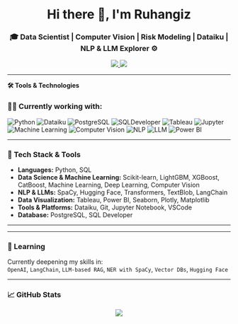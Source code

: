 
<h1 align="center">Hi there 👋, I'm Ruhangiz</h1>
<h3 align="center">🎓 Data Scientist | Computer Vision | Risk Modeling | Dataiku | NLP & LLM Explorer ⚙️</h3>

<p align="center">
  <a href="https://www.linkedin.com/in/ruhangiz-gurbanova/">
    <img src="https://img.shields.io/badge/-LinkedIn-blue?style=for-the-badge&logo=linkedin" />
  </a>
  <a href="mailto:r.qurbanova1997@gmail.com">
  <img src="https://img.shields.io/badge/-Gmail-D14836?style=for-the-badge&logo=gmail&logoColor=white" />
</a>

</p>

---

**🛠️ Tools & Technologies**  
### 👩‍💻 Currently working with:

![Python](https://img.shields.io/badge/Python-FFD43B?style=flat&logo=python&logoColor=blue)  ![Dataiku](https://img.shields.io/badge/Dataiku-00B9AD?style=flat&logo=dataiku&logoColor=white)  ![PostgreSQL](https://img.shields.io/badge/PostgreSQL-336791?style=flat&logo=postgresql&logoColor=white)  ![SQLDeveloper](https://img.shields.io/badge/SQLDeveloper-336791?style=flat&logo=oracle&logoColor=white)  ![Tableau](https://img.shields.io/badge/Tableau-E97627?style=flat&logo=tableau&logoColor=white)  ![Jupyter](https://img.shields.io/badge/Jupyter-F37626?style=flat&logo=jupyter&logoColor=white)  ![Machine Learning](https://img.shields.io/badge/Machine_Learning-4B8BBE?style=flat&logo=scikitlearn&logoColor=white)  ![Computer Vision](https://img.shields.io/badge/Computer_Vision-007ACC?style=flat&logo=opencv&logoColor=white)  ![NLP](https://img.shields.io/badge/NLP-FF6F61?style=flat&logo=ibm&logoColor=white)  ![LLM](https://img.shields.io/badge/LLM-6F42C1?style=flat&logo=openai&logoColor=white)  ![Power BI](https://img.shields.io/badge/Power_BI-F2C811?style=flat&logo=microsoft-powerbi&logoColor=black)


---

### 🚀 Tech Stack & Tools

- **Languages:** Python, SQL
- **Data Science & Machine Learning:** Scikit-learn, LightGBM, XGBoost, CatBoost, Machine Learning, Deep Learning, Computer Vision
- **NLP & LLMs:** SpaCy, Hugging Face, Transformers, TextBlob, LangChain
- **Data Visualization:** Tableau, Power BI, Seaborn, Plotly, Matplotlib
- **Tools & Platforms:** Dataiku, Git, Jupyter Notebook, VSCode
- **Database:** PostgreSQL, SQL Developer

---
---

### 🧠 Learning

Currently deepening my skills in:  
`OpenAI`, `LangChain`, `LLM-based RAG`, `NER with SpaCy`, `Vector DBs`, `Hugging Face`

---

### 📈 GitHub Stats

<p align="center">
  <img src="https://github-readme-stats.vercel.app/api?username=RuhangizGurbanova&show_icons=true&theme=radical" />
</p>

